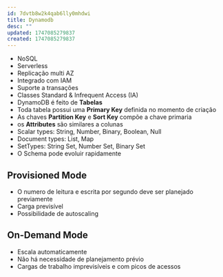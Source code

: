 ```yaml
---
id: 7dvtb8w2k4qab6lly0mhdwi
title: Dynamodb
desc: ""
updated: 1747085279837
created: 1747085279837
---
```


- NoSQL
- Serverless
- Replicação multi AZ
- Integrado com IAM
- Suporte a transações
- Classes Standard & Infrequent Access (IA)
- DynamoDB é feito de **Tabelas**
- Toda tabela possui uma **Primary Key** definida no momento de criação
- As chaves **Partition Key** e **Sort Key** compõe a chave primaria
- os **Attributes** são similares a colunas
- Scalar types: String, Number, Binary, Boolean, Null
- Document types: List, Map
- SetTypes: String Set, Number Set, Binary Set
- O Schema pode evoluir rapidamente

## Provisioned Mode

- O numero de leitura e escrita por segundo deve ser planejado previamente
- Carga previsível
- Possibilidade de autoscaling

## On-Demand Mode

- Escala automaticamente
- Não há necessidade de planejamento prévio
- Cargas de trabalho imprevisíveis e com picos de acessos

